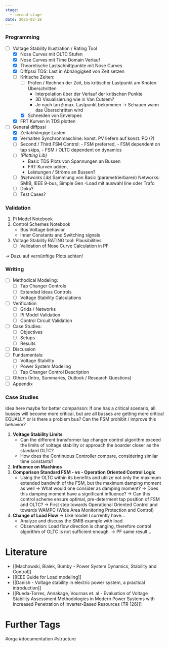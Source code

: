 ```yaml
---
stage:
  - second stage
date: 2025-02-18
---
```

### Programming
- [ ] Voltage Stability Illustration / Rating Tool
	- [x] Nose Curves mit OLTC Stufen
	- [x] Nose Curves mit Time Domain Verlauf
	- [x] Theoretische Lastschnittpunkte mit Nose Curves
	- [x] Diffpssi TDS: Last in Abhängigkeit von Zeit setzen 
	- [ ] Kritische Zeiten:
		- [ ] Prüfen / Rechnen der Zeit, bis kritischer Lastpunkt am Knoten Überschritten
			- Interpolation über der Verlauf der kritischen Punkte
			- 3D Visualisierung wie in Van Cutsem?
			- Je nach $\tan \phi$ max. Lastpunkt bekommen -> Schauen wann das Überschritten wird
		- [x] Schneiden von Envelopes
	- [x] FRT Kurven in TDS plotten
- [ ] General diffpssi
	- [x] Zeitabhängige Lasten
	- [x] Verhalten Synchronmaschine: konst. PV liefern auf konst. PQ (?)
	- [ ] Second / Third FSM Control: 
	      - FSM preferred, 
	      - FSM dependent on tap skips, 
	      - FSM / OLTC dependent on dynamics
	- [ ] _(Plotting Lib)_ 
	     - Basic TDS Plots von Spannungen an Bussen
	     - FRT Kurven adden, 
	     - Leistungen / Ströme an Bussen?
	- [ ] _(Networks Lib)_
	      Sammlung von Basic (parametrierbaren) Networks: SMIB, IEEE 9-bus, Simple Gen -Load mit auswahl line oder Trafo
	- [ ] Doku?
	- [ ] Test Cases?
### Validation
1. Pi Model Notebook
2. Control Schemes Notebook
	 - Bus Voltage behavior
	 - Inner Constants and Switching signals
3. Voltage Stability RATING tool: Plausibilities
	- [ ] Validation of Nose Curve Calculation in PF

-> Dazu auf vernünftige Plots achten!
### Writing
- [ ] Methodical Modeling:
	- [ ] Tap Changer Controls
	- [ ] Extended Ideas Controls
	- [ ] Voltage Stability Calculations
- [ ] Verification
	- [ ] Grids / Networks
	- [ ] Pi Model Validation
	- [ ] Control Circuit Validation
- [ ] Case Studies:
	- [ ] Objectives
	- [ ] Setups
	- [ ] Results
- [ ] Discussion
- [ ] Fundamentals:
	- [ ] Voltage Stability
	- [ ] Power System Modeling
	- [ ] Tap Changer Control Description
- [ ] Others (Intro, Summaries, Outlook / Research Questions)
- [ ] Appendix
### Case Studies
Idea here maybe for better comparison: If one has a critical scenario, all busses will become more critical, but are all busses are getting more critical EQUALLY or is there a problem bus? Can the FSM prohibit / improve this behavior?
1. **Voltage Stability Limits**
	- Can the different transformer tap changer control algorithm exceed the limits of voltage stability or approach the boarder closer as the standard OLTC?
	- How does the Continuous Controller compare, considering similar time constants?
2. **Influence on Machines**
3. **Comparison Standard FSM - vs - Operation Oriented Control Logic**
	- Using the OLTC within its benefits and utilize not only the maximum extended bandwith of the FSM, but the maximum damping moment as well
	  -> What would one consider as damping moment? 
	  -> Does this damping moment have a significant influence?
	  -> Can this control scheme ensure optimal, pre-determent tap position of FSM and OLTC?
	  -> First step towards Operational Oriented Control and towards WAMPC (Wide Area Monitoring Protection and Control)
4. **Change of Load Flow** -> Like model I currently have...
	- Analyze and discuss the SMIB example with load
	- Observation: Load flow direction is changing, therefore control algorithm of OLTC is not sufficient enough. -> PF same result...
# Literature
- [[Machowski, Bialek, Bumby - Power System Dynamics, Stability and Control]]
- [[IEEE Guide for Load modeling]]
- [[Danish - Voltage stability in electric power system, a practical introduction]]
- [[Rueda-Torres, Annakage, Vournas et. al - Evaluation of Voltage Stability Assessment Methodologies in Modern Power Systems with Increased Penetration of Inverter-Based Resources (TR 126)]]

# Further Tags
#orga #documentation #structure 